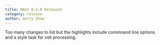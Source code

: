 ```yaml
---
title: NAnt 0.5.0 Released
category: release
author: Gerry Shaw
---
```


Too many changes to list but the highlights include commnand line options and a style task for xslt processing. 